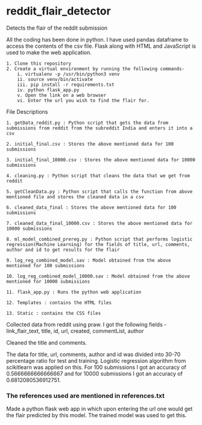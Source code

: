 # reddit_flair_detector
Detects the flair of the reddit submission

All the coding has been done in python. I have used pandas dataframe to access the contents of the csv file. Flask along with HTML and JavaScript is used to make the web application.

    1. Clone this repository
    2. Create a virtual environment by running the following commands-
        i. virtualenv -p /usr/bin/python3 venv
        ii. source venv/bin/activate
        iii. pip install -r requirements.txt
        iv. python flask_app.py
        v. Open the link on a web browser
        vi. Enter the url you wish to find the flair for.

File Descriptions

    1. getData_reddit.py : Python script that gets the data from submissions from reddit from the subreddit India and enters it into a csv
    
    2. initial_final.csv : Stores the above mentioned data for 100 submissions
    
    3. initial_final_10000.csv : Stores the above mentioned data for 10000 submissions
    
    4. cleaning.py : Python script that cleans the data that we get from reddit
    
    5. getCleanData.py : Python script that calls the function from above mentioned file and stores the cleaned data in a csv
    
    6. cleaned_data_final : Stores the above mentioned data for 100 submissions
    
    7. cleaned_data_final_10000.csv : Stores the above mentioned data for 10000 submissions
    
    8. ml_model_combined_prereg.py : Python script that performs logistic regression(Machine Learning) for the fields of title, url, comments, author and id to get results for the flair
    
    9. log_reg_combined_model.sav : Model obtained from the above mentioned for 100 submissions
    
    10. log_reg_combined_model_10000.sav : Model obtained from the above mentioned for 10000 submissions
    
    11. flask_app.py : Runs the python web application
    
    12. Templates : contains the HTML files
    
    13. Static : contains the CSS files
    
    
Collected data from reddit using praw. I got the following fields -
link_flair_text, title, id, url, created, commentList, author

Cleaned the title and comments. 

The data for title, url, comments, author and id was divided into 30-70 percentage ratio for test and training. Logistic regression algorithm from scikitlearn was applied on this.
For 100 submissions I got an accuracy of 0.5666666666666667 and for 10000 submissions I got an accuracy of 0.6812080536912751.

### The references used are mentioned in references.txt

Made a python flask web app in which upon entering the url one would get the flair predicted by this model. The trained model was used to get this.


